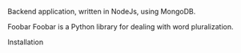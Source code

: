 Backend application, written in NodeJs, using MongoDB.

Foobar
Foobar is a Python library for dealing with word pluralization.

Installation
